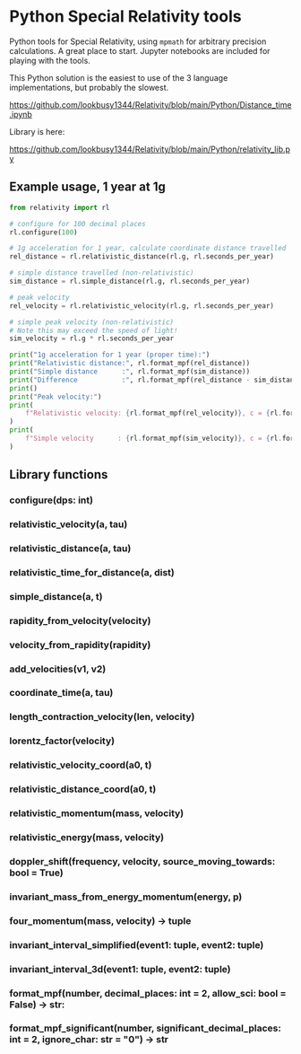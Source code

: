 # Python Special Relativity tools

Python tools for Special Relativity, using `mpmath` for arbitrary precision calculations. A great place to start. Jupyter notebooks are included for playing with the tools.

This Python solution is the easiest to use of the 3 language implementations, but probably the slowest.

https://github.com/lookbusy1344/Relativity/blob/main/Python/Distance_time.ipynb

Library is here:

https://github.com/lookbusy1344/Relativity/blob/main/Python/relativity_lib.py

## Example usage, 1 year at 1g

```python
from relativity import rl

# configure for 100 decimal places
rl.configure(100)

# 1g acceleration for 1 year, calculate coordinate distance travelled
rel_distance = rl.relativistic_distance(rl.g, rl.seconds_per_year)

# simple distance travelled (non-relativistic)
sim_distance = rl.simple_distance(rl.g, rl.seconds_per_year)

# peak velocity
rel_velocity = rl.relativistic_velocity(rl.g, rl.seconds_per_year)

# simple peak velocity (non-relativistic)
# Note this may exceed the speed of light!
sim_velocity = rl.g * rl.seconds_per_year

print("1g acceleration for 1 year (proper time):")
print("Relativistic distance:", rl.format_mpf(rel_distance))
print("Simple distance      :", rl.format_mpf(sim_distance))
print("Difference           :", rl.format_mpf(rel_distance - sim_distance, 4))
print()
print("Peak velocity:")
print(
    f"Relativistic velocity: {rl.format_mpf(rel_velocity)}, c = {rl.format_mpf_significant(rel_velocity / rl.c, 4)}"
)
print(
    f"Simple velocity      : {rl.format_mpf(sim_velocity)}, c = {rl.format_mpf_significant(sim_velocity / rl.c, 4)}"
)

```

## Library functions

### configure(dps: int)
### relativistic_velocity(a, tau)
### relativistic_distance(a, tau)
### relativistic_time_for_distance(a, dist)
### simple_distance(a, t)
### rapidity_from_velocity(velocity)
### velocity_from_rapidity(rapidity)
### add_velocities(v1, v2)
### coordinate_time(a, tau)
### length_contraction_velocity(len, velocity)
### lorentz_factor(velocity)
### relativistic_velocity_coord(a0, t)
### relativistic_distance_coord(a0, t)
### relativistic_momentum(mass, velocity)
### relativistic_energy(mass, velocity)
### doppler_shift(frequency, velocity, source_moving_towards: bool = True)
### invariant_mass_from_energy_momentum(energy, p)
### four_momentum(mass, velocity) -> tuple
### invariant_interval_simplified(event1: tuple, event2: tuple)
### invariant_interval_3d(event1: tuple, event2: tuple)
### format_mpf(number, decimal_places: int = 2, allow_sci: bool = False) -> str:
### format_mpf_significant(number, significant_decimal_places: int = 2, ignore_char: str = "0") -> str
